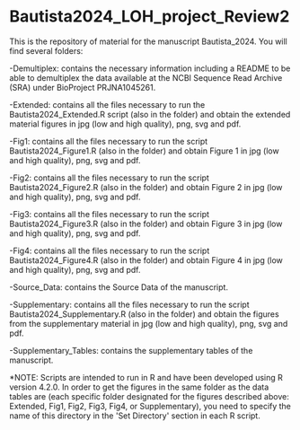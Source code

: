# Bautista2024_LOH_project_Review2
This is the repository of material for the manuscript Bautista_2024. You will find several folders:

-Demultiplex: contains the necessary information including a README to be able to demultiplex the data available at the NCBI Sequence Read Archive (SRA) under BioProject PRJNA1045261.

-Extended: contains all the files necessary to run the Bautista2024_Extended.R script (also in the folder) and obtain the extended material figures in jpg (low and high quality), png, svg and pdf.

-Fig1: contains all the files necessary to run the script Bautista2024_Figure1.R (also in the folder) and obtain Figure 1 in jpg (low and high quality), png, svg and pdf.

-Fig2: contains all the files necessary to run the script Bautista2024_Figure2.R (also in the folder) and obtain Figure 2 in jpg (low and high quality), png, svg and pdf.

-Fig3: contains all the files necessary to run the script Bautista2024_Figure3.R (also in the folder) and obtain Figure 3 in jpg (low and high quality), png, svg and pdf.

-Fig4: contains all the files necessary to run the script Bautista2024_Figure4.R (also in the folder) and obtain Figure 4 in jpg (low and high quality), png, svg and pdf.

-Source_Data: contains the Source Data of the manuscript.

-Supplementary: contains all the files necessary to run the script Bautista2024_Supplementary.R (also in the folder) and obtain the figures from the supplementary material  in jpg (low and high quality), png, svg and pdf.

-Supplementary_Tables: contains the supplementary tables of the manuscript.

*NOTE: Scripts are intended to run in R and have been developed using R version 4.2.0. In order to get the figures in the same folder as the data tables are (each specific folder designated for the figures described above: Extended, Fig1, Fig2, Fig3, Fig4, or Supplementary), you need to specify the name of this directory in the 'Set Directory' section in each R script.
